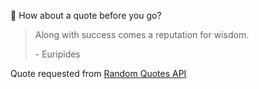 📣 How about a quote before you go?

> Along with success comes a reputation for wisdom.
>
> <p>- Euripides</p>

Quote requested from [Random Quotes API](https://github.com/lukePeavey/quotable)
